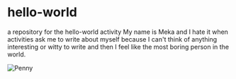 # hello-world
a repository for the hello-world activity
My name is Meka and I hate it when activities ask me to write about myself because I can't think of anything interesting or witty to write and then I feel like the most boring person in the world. 

![Penny](https://cloud.githubusercontent.com/assets/8888966/6123358/809c7d1e-b155-11e4-9588-8953c5d632d5.JPG)

